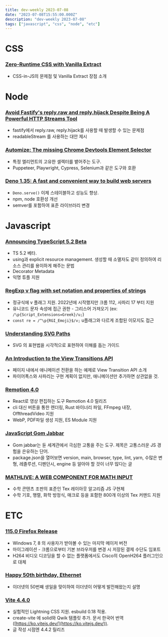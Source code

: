 ```yaml
---
title: dev-weekly 2023-07-08
date: "2023-07-08T15:55:00.000Z"
description: "dev-weekly 2023-07-08"
tags: ["javascript", "css", "node", "etc"]
---
```

# CSS

### **[Zero-Runtime CSS with Vanilla Extract](https://www.telerik.com/blogs/zero-runtime-css-vanilla-extract)**

- CSS-in-JS의 문제점 및 Vanilla Extract 장점 소개

# Node

### **[Avoid Fastify's reply.raw and reply.hijack Despite Being A Powerful HTTP Streams Tool](https://www.lirantal.com/blog/avoid-fastify-reply-raw-and-reply-hijack-despite-being-a-powerful-http-streams-tool)**

- fastify에서 reply.raw, reply.hijack를 사용할 때 발생할 수 있는 문제점
- readableStream 를 사용하는 대안 제시

### **[Automize: The missing Chrome Devtools Element Selector](https://automize.dev/)**

- 특정 엘리먼트의 고유한 셀렉터를 뱉어주는 도구.
- Puppeteer, Playwright, Cypress, Selenium과 같은 도구와 호환

### **[Deno 1.35: A fast and convenient way to build web servers](https://deno.com/blog/v1.35)**

- `Deno.serve()` 이제 스테이블하고 성능도 향상.
- npm, node 호환성 개선
- semver를 포함하여 표준 라이브러리 변경

# Javascript

### **[Announcing TypeScript 5.2 Beta](https://devblogs.microsoft.com/typescript/announcing-typescript-5-2-beta/)**

- TS 5.2 베타.
- using과 explicit resource management. 생성할 때 소멸자도 같이 정의하여 리소스 관리를 용이하게 해주는 문법
- Decorator Metadata
- 익명 튜플 지원

### **[RegExp v flag with set notation and properties of strings](https://v8.dev/features/regexp-v-flag)**

- 정규식에 v 플래그 지원. 2022년에 시작했지만 크롬 112, 사파리 17 부터 지원
- 유니코드 문자 속성에 접근 권한 - 그리스어 가져오기 (ex: `/\p{Script_Extensions=Greek}/u;`)
- `const re = /^\p{RGI_Emoji}$/v;` u플래그와 다르게 조합된 이모지도 접근

### **[Understanding SVG Paths](https://www.nan.fyi/svg-paths)**

- SVG 의 표현법을 시각적으로 표현하여 이해를 돕는 가이드

### **[An Introduction to the View Transitions API](https://www.sitepoint.com/view-transitions-api-introduction/)**

- 페이지 내에서 애니메이션 전환을 하는 예제로 View Transition API 소개
- 파이어폭스와 사파리는 구현 계획이 없지만, 애니메이션만 추가하면 상관없을 것.

### **[Remotion 4.0](https://www.remotion.dev/blog/4-0)**

- React로 영상 편집하는 도구 Remotion 4.0 릴리즈
- cli 대신 버튼을 통한 렌더링, Rust 바이너리 파일, FFmpeg 내장, OffthreadVideo 지원
- WebP, PDF파일 생성 지원, ES Module 지원

### **[JavaScript Gom Jabbar](https://frantic.im/javascript-gom-jabbar/)**

- Gom jabbar는 듄 세계관에서 극심한 고통을 주는 도구. 제목은 고통스러운 JS 경험을 은유하는 단어.
- package.json을 열어보면 version, main, browser, type, lint, yarn, 수많은 변형, 레졸루션, 디펜던시, engine 등 알아야 할 것이 너무 많다는 글

### **[MATHLIVE: A WEB COMPONENT FOR MATH INPUT](https://cortexjs.io/mathlive/)**

- 수학 콘텐츠 조판의 표준인 Tex 레이아웃 알고리즘 JS 구현체
- 수학 기호, 행렬, 화학 방정식, 매크로 등을 포함한 800개 이상의 Tex 커맨드 지원

# ETC

### **[115.0 Firefox Release](https://www.mozilla.org/en-US/firefox/115.0/releasenotes/)**

- Windows 7, 8 의 사용자가 받아볼 수 있는 마지막 메이저 버전
- 마이그레이션 - 크롬으로부터 기본 브라우저를 변경 시 저장된 결제 수단도 임포트
- H264 비디오 디코딩을 할 수 없는 플랫폼에서도 Cisco의 OpenH264 플러그인으로 대체

### **[Happy 50th birthday, Ethernet](https://blog.apnic.net/2023/06/29/happy-50th-birthday-ethernet/)**

- 이더넷의 50번째 생일을 맞이하여 이더넷이 어떻게 발전해왔는지 설명

### **[Vite 4.4.0](https://github.com/vitejs/vite/blob/main/packages/vite/CHANGELOG.md#440-2023-07-06)**

- 실험적인 Lightning CSS 지원. esbuild 0.18 적용.
- create-vite 에 solid와 Qwik 템플릿 추가. 문서 한국어 번역([https://ko.vitejs.dev/](https://ko.vitejs.dev/)).
- 글 작성 시점엔 4.4.2 릴리즈